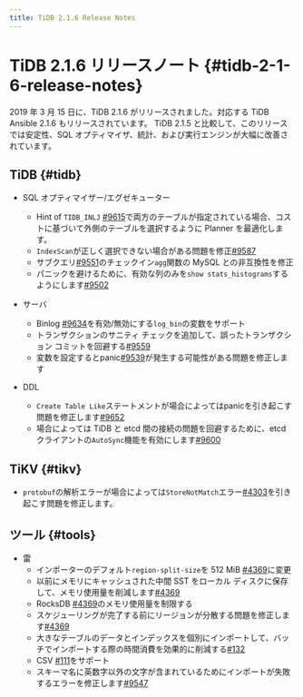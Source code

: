 ```yaml
---
title: TiDB 2.1.6 Release Notes
---
```


# TiDB 2.1.6 リリースノート {#tidb-2-1-6-release-notes}

2019 年 3 月 15 日に、TiDB 2.1.6 がリリースされました。対応する TiDB Ansible 2.1.6 もリリースされています。 TiDB 2.1.5 と比較して、このリリースでは安定性、SQL オプティマイザ、統計、および実行エンジンが大幅に改善されています。

## TiDB {#tidb}

-   SQL オプティマイザー/エグゼキューター
    -   Hint of `TIDB_INLJ` [#9615](https://github.com/pingcap/tidb/pull/9615)で両方のテーブルが指定されている場合、コストに基づいて外側のテーブルを選択するように Planner を最適化します。
    -   `IndexScan`が正しく選択できない場合がある問題を修正[#9587](https://github.com/pingcap/tidb/pull/9587)
    -   サブクエリ[#9551](https://github.com/pingcap/tidb/pull/9551)のチェックイン`agg`関数の MySQL との非互換性を修正
    -   パニックを避けるために、有効な列のみを`show stats_histograms`するようにします[#9502](https://github.com/pingcap/tidb/pull/9502)

-   サーバ
    -   Binlog [#9634](https://github.com/pingcap/tidb/pull/9634)を有効/無効にする`log_bin`の変数をサポート
    -   トランザクションのサニティ チェックを追加して、誤ったトランザクション コミットを回避する[#9559](https://github.com/pingcap/tidb/pull/9559)
    -   変数を設定するとpanic[#9539](https://github.com/pingcap/tidb/pull/9539)が発生する可能性がある問題を修正します

-   DDL
    -   `Create Table Like`ステートメントが場合によってはpanicを引き起こす問題を修正します[#9652](https://github.com/pingcap/tidb/pull/9652)
    -   場合によっては TiDB と etcd 間の接続の問題を回避するために、etcd クライアントの`AutoSync`機能を有効にします[#9600](https://github.com/pingcap/tidb/pull/9600)

## TiKV {#tikv}

-   `protobuf`の解析エラーが場合によっては`StoreNotMatch`エラー[#4303](https://github.com/tikv/tikv/pull/4303)を引き起こす問題を修正します。

## ツール {#tools}

-   雷
    -   インポーターのデフォルト`region-split-size`を 512 MiB [#4369](https://github.com/tikv/tikv/pull/4369)に変更
    -   以前にメモリにキャッシュされた中間 SST をローカル ディスクに保存して、メモリ使用量を削減します[#4369](https://github.com/tikv/tikv/pull/4369)
    -   RocksDB [#4369](https://github.com/tikv/tikv/pull/4369)のメモリ使用量を制限する
    -   スケジューリングが完了する前にリージョンが分散する問題を修正します[#4369](https://github.com/tikv/tikv/pull/4369)
    -   大きなテーブルのデータとインデックスを個別にインポートして、バッチでインポートする際の時間消費を効果的に削減する[#132](https://github.com/pingcap/tidb-lightning/pull/132)
    -   CSV [#111](https://github.com/pingcap/tidb-lightning/pull/111)をサポート
    -   スキーマ名に英数字以外の文字が含まれているためにインポートが失敗するエラーを修正します[#9547](https://github.com/pingcap/tidb/pull/9547)
